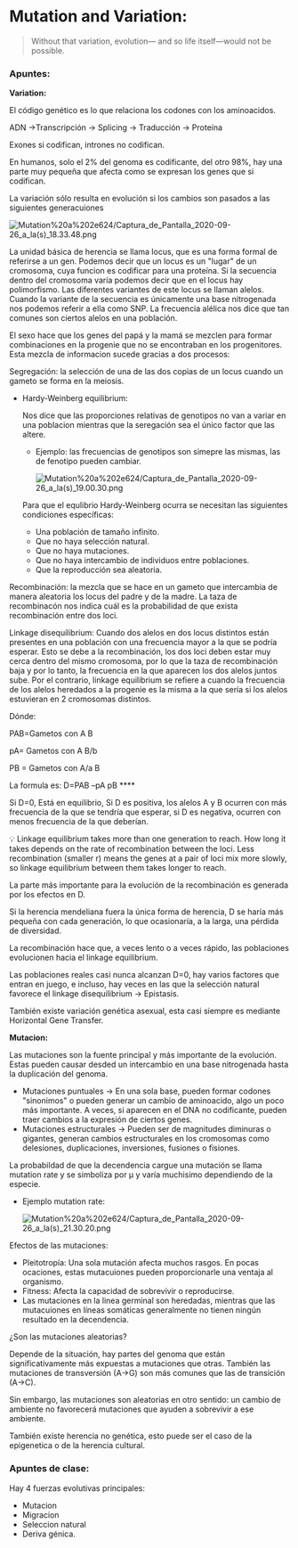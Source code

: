 # Mutation and Variation:

> Without that variation, evolution— and so life itself—would not be possible.
> 

### Apuntes:

**Variation:**

El código genético es lo que relaciona los codones con los aminoacidos. 

ADN →Transcripción → Splicing → Traducción → Proteína 

Exones si codifican, intrones no codifican.

En humanos, solo el 2% del genoma es codificante, del otro 98%, hay una parte muy pequeña que afecta como se expresan los genes que si codifican.

La variación sólo resulta en evolución si los cambios son pasados a las siguientes generacuiones

![Mutation%20a%202e624/Captura_de_Pantalla_2020-09-26_a_la(s)_18.33.48.png](Mutation%20a%202e624/Captura_de_Pantalla_2020-09-26_a_la(s)_18.33.48.png)

La unidad básica de herencia se llama locus, que es una forma formal de referirse a un gen. Podemos decir que un locus es un "lugar" de un cromosoma, cuya funcion es codificar para una proteína. Si la secuencia dentro del cromosoma varía podemos decir que en el locus hay polimorfismo. Las diferentes variantes de este locus se llaman alelos. Cuando la variante de la secuencia es únicamente una base nitrogenada nos podemos referir a ella como SNP. La frecuencia alélica nos dice que tan comunes son ciertos alelos en una población.

El sexo hace que los genes del papá y la mamá se mezclen para formar combinaciones en la progenie que no se encontraban en los progenitores. Esta mezcla de informacion sucede gracias a dos procesos:

Segregación: la selección de una de las dos copias de un locus cuando un gameto se forma en la meiosis.

- Hardy-Weinberg equilibrium:
    
    Nos dice que las proporciones relativas de genotipos no van a variar en una poblacion mientras que la seregación sea el único factor que las altere.
    
    - Ejemplo: las frecuencias de genotipos son simepre las mismas, las de fenotipo pueden cambiar.
        
        ![Mutation%20a%202e624/Captura_de_Pantalla_2020-09-26_a_la(s)_19.00.30.png](Mutation%20a%202e624/Captura_de_Pantalla_2020-09-26_a_la(s)_19.00.30.png)
        
    
    Para que el equlibrio Hardy-Weinberg ocurra se necesitan las siguientes condiciones específicas:
    
    - Una población de tamaño infinito.
    - Que no haya selección natural.
    - Que no haya mutaciones.
    - Que no haya intercambio de individuos entre poblaciones.
    - Que la reproducción sea aleatoria.

Recombinación: la mezcla que se hace en un gameto que intercambia de manera aleatoria los locus del padre y de la madre. La taza de recombinacón nos indica cuál es la probabilidad de que exista recombinación entre dos loci.

Linkage disequilibrium: Cuando dos alelos en dos locus distintos están presentes en una población con una frecuencia mayor a la que se podría esperar. Esto se debe a la recombinación, los dos loci deben estar muy cerca dentro del mismo cromosoma, por lo que la taza de recombinación baja y por lo tanto, la frecuencia en la que aparecen los dos alelos juntos sube. Por el contrario, linkage equilibrium se refiere a cuando la frecuencia de los alelos heredados a la progenie es la misma a la que sería si los alelos estuvieran en 2 cromosomas distintos. 

Dónde:

PAB=Gametos con A B

pA= Gametos con A B/b

PB = Gametos con A/a B

La formula es: D=PAB –pA pB ****

Si D=0, Está en equilibrio, Si D es positiva, los alelos A y B ocurren con más frecuencia de la que se tendría que esperar, si D es negativa, ocurren con menos frecuencia de la que deberían. 

<aside>
💡 Linkage equilibrium takes more than one generation to reach. How long it takes depends on the rate of recombination between the loci. Less recombination (smaller r) means the genes at a pair of loci mix more slowly, so linkage equilibrium between them takes longer to reach.

</aside>

La parte más importante para la evolución de la recombinación es generada por los efectos en D. 

Si la herencia mendeliana fuera la única forma de herencia, D se haría más pequeña con cada generación, lo que ocasionaría, a la larga, una pérdida de diversidad. 

La recombinación hace que, a veces lento o a veces rápido, las poblaciones evolucionen hacia el linkage equilibrium. 

Las poblaciones reales casi nunca alcanzan D=0, hay varios factores que entran en juego, e incluso, hay veces en las que la selección natural favorece el linkage disequilibrium → Epistasis. 

También existe variación genética asexual, esta casi siempre es mediante Horizontal Gene Transfer. 

**Mutacion:**

Las mutaciones son la fuente principal y más importante de la evolución. Estas pueden causar desded un intercambio en una base nitrogenada hasta la duplicación del genoma.

- Mutaciones puntuales → En una sola base, pueden formar codones "sinonimos" o pueden generar un cambio de aminoacido, algo un poco más importante. A veces, si aparecen en el DNA no codificante, pueden traer cambios a la expresión de ciertos genes.
- Mutaciones estructurales → Pueden ser de magnitudes diminuras o gigantes, generan cambios estructurales en los cromosomas como delesiones, duplicaciones, inversiones, fusiones o fisiones.

La probabildad de que la decendencia cargue una mutación se llama mutation rate y se simboliza por μ y varía muchisimo dependiendo de la especie. 

- Ejemplo mutation rate:
    
    ![Mutation%20a%202e624/Captura_de_Pantalla_2020-09-26_a_la(s)_21.30.20.png](Mutation%20a%202e624/Captura_de_Pantalla_2020-09-26_a_la(s)_21.30.20.png)
    

Efectos de las mutaciones:

- Pleitotropía: Una sola mutación afecta muchos rasgos. En pocas ocaciones, estas mutacuiones pueden proporcionarle una ventaja al organismo.
- Fitness: Afecta la capacidad de sobrevivir o reproducirse.
- Las mutaciones en la linea germinal son heredadas, mientras que las mutacuiones en líneas somáticas generalmente no tienen ningún resultado en la decendencia.

¿Son las mutaciones aleatorias?

Depende de la situación, hay partes del genoma que están significativamente más expuestas a mutaciones que otras. También las mutaciones de transversión (A→G) son más comunes que las de transición (A→C).

Sin embargo, las mutaciones son aleatorias en otro sentido: un cambio de ambiente no favorecerá mutaciones que ayuden a sobrevivir a ese ambiente.

También existe herencia no genética, esto puede ser el caso de la epigenetica o de la herencia cultural.

 

### Apuntes de clase:

Hay 4 fuerzas evolutivas principales: 

- Mutacion
- Migracion
- Seleccion natural
- Deriva génica.